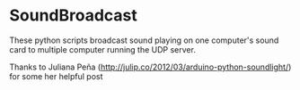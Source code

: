 SoundBroadcast
==============

These python scripts broadcast sound playing on one computer's sound card to multiple computer running the UDP server.


Thanks to Juliana Peña (http://julip.co/2012/03/arduino-python-soundlight/) for some her helpful post 

